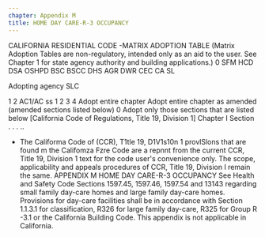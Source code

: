 ```yaml
---
chapter: Appendix M
title: HOME DAY CARE-R-3 OCCUPANCY
---
```


CALIFORNIA RESIDENTIAL CODE -MATRIX ADOPTION TABLE
(Matrix Adoption Tables are non-regulatory, intended only as an aid to the user. See Chapter 1 for state agency authority and building applications.) 0 SFM HCD
DSA OSHPD
BSC
BSCC DHS AGR DWR CEC
CA
SL

Adopting agency
SLC

1 2
AC1/AC
ss 1 2 3 4
Adopt entire chapter
Adopt entire chapter as amended
(amended sections listed below)
0
Adopt only those sections that are listed below
[California Code of Regulations,
Title 19, Division 1]
Chapter I Section
. . .
..
* 	The Califorma Code of (CCR), T1tle 19, D1V1s10n 1 provlSlons that are found m the Califomza Fzre Code are a repnnt from the current CCR, Title 19, Division 1 text for the code user's convenience only. The scope, applicability and appeals procedures of CCR, Title 19, Division I remain the same.
APPENDIX M
HOME DAY CARE-R-3 OCCUPANCY
See Health and Safety Code Sections 1597.45, 1597.46, 1597.54 and 13143 regarding small family day-care homes and large family day-care homes. Provisions for day-care facilities shall be in accordance with Section 1.1.3.1 for classification, R326 for large family day-care, R325 for Group R -3.1 or the California Building Code. This appendix is not applicable in California.

